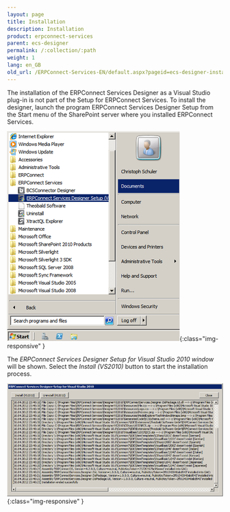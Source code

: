 ```yaml
---
layout: page
title: Installation
description: Installation
product: erpconnect-services
parent: ecs-designer
permalink: /:collection/:path
weight: 1
lang: en_GB
old_url: /ERPConnect-Services-EN/default.aspx?pageid=ecs-designer-installation
---
```


The installation of the ERPConnect Services Designer as a Visual Studio plug-in is not part of the Setup for ERPConnect Services. To install the designer, launch the program ERPConnect Services Designer Setup from the Start menu of the SharePoint server where you installed ERPConnect Services. 

![ECS-Designer-Setup-01](/img/content/ECS-Designer-Setup-01.png){:class="img-responsive" }



The *ERPConnect Services Designer Setup for Visual Studio 2010 window* will be shown. Select the *Install (VS2010)* button to start the installation process.

![ECS-Designer-Setup-02](/img/content/ECS-Designer-Setup-02.png){:class="img-responsive" }
